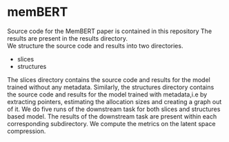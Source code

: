 # memBERT
Source code for the MemBERT paper is contained in this repository
The results are present in the results directory.  
We structure the source code and results into two directories.  
- slices
- structures

The slices directory contains the source code and results for the model trained without any metadata.
Similarly, the structures directory contains the source code and results for the model trained with metadata,i.e by 
extracting pointers, estimating the allocation sizes and creating a graph out of it.
We do five runs of the downstream task for both slices and structures based model.
The results of the downstream task are present within each corresponding subdirectory.
We compute the metrics on the latent space compression.
